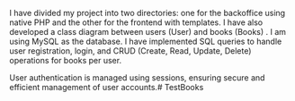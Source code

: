 I have divided my project into two directories: one for the backoffice using native PHP and the other for the frontend with templates. I have also developed a class diagram between users (User) and books (Books)
. I am using MySQL as the database. I have implemented SQL queries to handle user registration, login, and CRUD (Create, Read, Update, Delete) operations for books per user.

User authentication is managed using sessions, ensuring secure and efficient management of user accounts.# TestBooks
